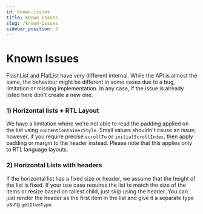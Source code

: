 ```yaml
---
id: known-issues
title: Known issues
slug: /known-issues
sidebar_position: 3
---
```


# Known Issues

FlashList and FlatList have very different internal. While the API is almost the same, the behaviour might be different in some cases due to a bug, limitation or missing implementation. In any case, if the issue is already listed here don't create a new one.

### 1) Horizontal lists + RTL Layout

We have a limitation where we're not able to read the padding applied on the list using `contentContainerStyle`. Small values shouldn't cause an issue; however, if you require precise `scrollTo` or `initialScrollIndex`, then apply padding or margin to the header instead. Please note that this applies only to RTL language layouts.

### 2) Horizontal Lists with headers

If the horizontal list has a fixed size or header, we assume that the height of the list is fixed. If your use case requires the list to match the size of the items or resize based on tallest child, just skip using the header. You can just render the header as the first item in the list and give it a separate type using `getItemType`.
